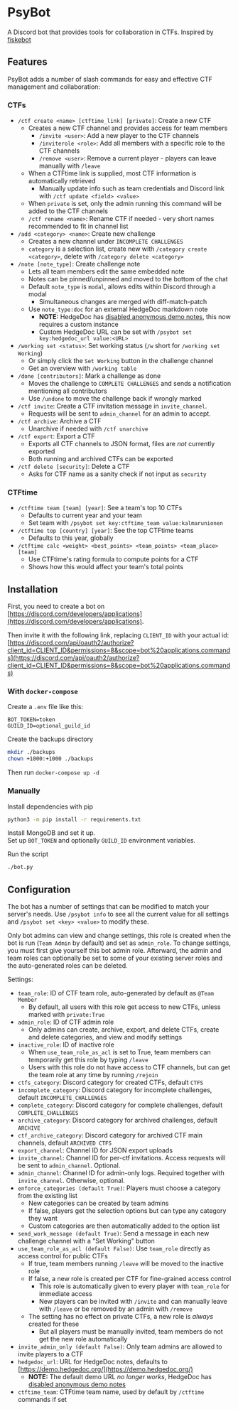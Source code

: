 # PsyBot

A Discord bot that provides tools for collaboration in CTFs. Inspired by [fiskebot](https://github.com/ekofiskctf/fiskebot)

## Features

PsyBot adds a number of slash commands for easy and effective CTF management and collaboration:

### CTFs

* `/ctf create <name> [ctftime_link] [private]`: Create a new CTF
  * Creates a new CTF channel and provides access for team members
    * `/invite <user>`: Add a new player to the CTF channels
    * `/inviterole <role>`: Add all members with a specific role to the CTF channels
    * `/remove <user>`: Remove a current player - players can leave manually with `/leave`
  * When a CTFtime link is supplied, most CTF information is automatically retrieved
    * Manually update info such as team credentials and Discord link with `/ctf update <field> <value>`
  * When `private` is set, only the admin running this command will be added to the CTF channels
  * `/ctf rename <name>`: Rename CTF if needed - very short names recommended to fit in channel list
* `/add <category> <name>`: Create new challenge
  * Creates a new channel under `INCOMPLETE CHALLENGES`
  * `category` is a selection list, create new with `/category create <category>`, delete with `/category delete <category>`
* `/note [note_type]`: Create challenge note
  * Lets all team members edit the same embedded note
  * Notes can be pinned/unpinned and moved to the bottom of the chat
  * Default `note_type` is `modal`, allows edits within Discord through a modal
    * Simultaneous changes are merged with diff-match-patch
  * Use `note_type:doc` for an external HedgeDoc markdown note
    * **NOTE:** HedgeDoc has [disabled anonymous demo notes](https://community.hedgedoc.org/t/no-more-anonymous-usage-of-demo-instance/1634), this now requires a custom instance
    * Custom HedgeDoc URL can be set with `/psybot set key:hedgedoc_url value:<URL>`
* `/working set <status>`: Set working status (`/w` short for `/working set Working`)
  * Or simply click the `Set Working` button in the challenge channel
  * Get an overview with `/working table`
* `/done [contributors]`: Mark a challenge as done
  * Moves the challenge to `COMPLETE CHALLENGES` and sends a notification mentioning all contributors
  * Use `/undone` to move the challenge back if wrongly marked
* `/ctf invite`: Create a CTF invitation message in `invite_channel`.
  * Requests will be sent to `admin_channel` for an admin to accept.
* `/ctf archive`: Archive a CTF
  * Unarchive if needed with `/ctf unarchive`
* `/ctf export`: Export a CTF
  * Exports all CTF channels to JSON format, files are *not* currently exported
  * Both running and archived CTFs can be exported
* `/ctf delete [security]`: Delete a CTF
  * Asks for CTF name as a sanity check if not input as `security`

### CTFtime

* `/ctftime team [team] [year]`: See a team's top 10 CTFs
  * Defaults to current year and your team
  * Set team with `/psybot set key:ctftime_team value:kalmarunionen`
* `/ctftime top [country] [year]`: See the top CTFtime teams
  * Defaults to this year, globally
* `/ctftime calc <weight> <best_points> <team_points> <team_place> [team]`
  * Use CTFtime's rating formula to compute points for a CTF
  * Shows how this would affect your team's total points

## Installation
First, you need to create a bot on [https://discord.com/developers/applications](https://discord.com/developers/applications).

Then invite it with the following link, replacing `CLIENT_ID` with your actual id:
[https://discord.com/api/oauth2/authorize?client_id=CLIENT_ID&permissions=8&scope=bot%20applications.commands](https://discord.com/api/oauth2/authorize?client_id=CLIENT_ID&permissions=8&scope=bot%20applications.commands)

### With `docker-compose`
Create a `.env` file like this:
```
BOT_TOKEN=token
GUILD_ID=optional_guild_id
```
Create the backups directory
```sh
mkdir ./backups
chown +1000:+1000 ./backups
```
Then run `docker-compose up -d`

### Manually
Install dependencies with pip
```sh
python3 -m pip install -r requirements.txt
```
Install MongoDB and set it up. \
Set up `BOT_TOKEN` and optionally `GUILD_ID` environment variables.

Run the script
```sh
./bot.py
```


## Configuration

The bot has a number of settings that can be modified to match your server's needs.
Use `/psybot info` to see all the current value for all settings and `/psybot set <key> <value>` to modify these.

Only bot admins can view and change settings, this role is created when the bot is run (`Team Admin` by default) and set as `admin_role`.
To change settings, you must first give yourself this bot admin role.
Afterward, the admin and team roles can optionally be set to some of your existing server roles and the auto-generated roles can be deleted.

Settings:

* `team_role`: ID of CTF team role, auto-generated by default as `@Team Member`
  * By default, all users with this role get access to new CTFs, unless marked with `private:True`
* `admin_role`: ID of CTF admin role
  * Only admins can create, archive, export, and delete CTFs, create and delete categories, and view and modify settings
* `inactive_role`: ID of inactive role
  * When `use_team_role_as_acl` is set to True, team members can temporarily get this role by typing `/leave`
  * Users with this role do not have access to CTF channels, but can get the team role at any time by running `/rejoin`
* `ctfs_category`: Discord category for created CTFs, default `CTFS`
* `incomplete_category`: Discord category for incomplete challenges, default `INCOMPLETE_CHALLENGES`
* `complete_category`: Discord category for complete challenges, default `COMPLETE_CHALLENGES`
* `archive_category`: Discord category for archived challenges, default `ARCHIVE`
* `ctf_archive_category`: Discord category for archived CTF main channels, default `ARCHIVED CTFS`
* `export_channel`: Channel ID for JSON export uploads
* `invite_channel`: Channel ID for per-ctf invitations. Access requests will be sent to `admin_channel`. Optional.
* `admin_channel`: Channel ID for admin-only logs. Required together with `invite_channel`. Otherwise, optional.
* `enforce_categories (default True)`: Players must choose a category from the existing list
  * New categories can be created by team admins
  * If false, players get the selection options but can type any category they want
  * Custom categories are then automatically added to the option list
* `send_work_message (default True)`: Send a message in each new challenge channel with a "Set Working" button
* `use_team_role_as_acl (default False)`: Use `team_role` directly as access control for public CTFs
  * If true, team members running `/leave` will be moved to the inactive role
  * If false, a new role is created per CTF for fine-grained access control
    * This role is automatically given to every player with `team_role` for immediate access
    * New players can be invited with `/invite` and can manually leave with `/leave` or be removed by an admin with `/remove`
  * The setting has no effect on private CTFs, a new role is *always* created for these
    * But all players must be manually invited, team members do not get the new role automatically
* `invite_admin_only (default False)`: Only team admins are allowed to invite players to a CTF
* `hedgedoc_url`: URL for HedgeDoc notes, defaults to [https://demo.hedgedoc.org/](https://demo.hedgedoc.org/)
  * **NOTE:** The default demo URL *no longer works*, HedgeDoc has [disabled anonymous demo notes](https://community.hedgedoc.org/t/no-more-anonymous-usage-of-demo-instance/1634)
* `ctftime_team`: CTFtime team name, used by default by `/ctftime` commands if set
